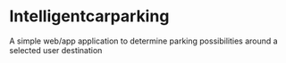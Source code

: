 # Intelligentcarparking
A simple web/app application to determine parking possibilities around a selected user destination
